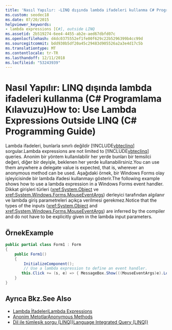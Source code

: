 ```yaml
---
title: 'Nasıl Yapılır: -LINQ dışında lambda ifadeleri kullanma C# Programlama Kılavuzu'
ms.custom: seodec18
ms.date: 07/20/2015
helpviewer_keywords:
- lambda expressions [C#], outside LINQ
ms.assetid: 2b519274-6ee4-4455-ab2e-aed67dbfd07c
ms.openlocfilehash: d4dc0375552ef1fe00f629c22b5296399b4cc99d
ms.sourcegitcommit: bdd930b5df20a45c29483d905526a2a3e4d17c5b
ms.translationtype: MT
ms.contentlocale: tr-TR
ms.lasthandoff: 12/11/2018
ms.locfileid: "53243939"
---
```

# <a name="how-to-use-lambda-expressions-outside-linq-c-programming-guide"></a><span data-ttu-id="f8c23-102">Nasıl Yapılır: LINQ dışında lambda ifadeleri kullanma (C# Programlama Kılavuzu)</span><span class="sxs-lookup"><span data-stu-id="f8c23-102">How to: Use Lambda Expressions Outside LINQ (C# Programming Guide)</span></span>
<span data-ttu-id="f8c23-103">Lambda ifadeleri, bunlarla sınırlı değildir [!INCLUDE[vbteclinq](~/includes/vbteclinq-md.md)] sorgular.</span><span class="sxs-lookup"><span data-stu-id="f8c23-103">Lambda expressions are not limited to [!INCLUDE[vbteclinq](~/includes/vbteclinq-md.md)] queries.</span></span> <span data-ttu-id="f8c23-104">Anonim bir yöntem kullanılabilir her yerde bunları bir temsilci değeri, diğer bir deyişle, beklenen her yerde kullanabilirsiniz.</span><span class="sxs-lookup"><span data-stu-id="f8c23-104">You can use them anywhere a delegate value is expected, that is, wherever an anonymous method can be used.</span></span> <span data-ttu-id="f8c23-105">Aşağıdaki örnek, bir Windows Forms olay işleyicisinde bir lambda ifadesi kullanmayı gösterir.</span><span class="sxs-lookup"><span data-stu-id="f8c23-105">The following example shows how to use a lambda expression in a Windows Forms event handler.</span></span> <span data-ttu-id="f8c23-106">Dikkat girişleri türleri (<xref:System.Object> ve <xref:System.Windows.Forms.MouseEventArgs>) derleyici tarafından algılanır ve lambda giriş parametreleri açıkça verilmesi gerekmez.</span><span class="sxs-lookup"><span data-stu-id="f8c23-106">Notice that the types of the inputs (<xref:System.Object> and <xref:System.Windows.Forms.MouseEventArgs>) are inferred by the compiler and do not have to be explicitly given in the lambda input parameters.</span></span>  
  
## <a name="example"></a><span data-ttu-id="f8c23-107">Örnek</span><span class="sxs-lookup"><span data-stu-id="f8c23-107">Example</span></span>  
  
```csharp  
public partial class Form1 : Form  
{  
    public Form1()  
    {  
        InitializeComponent();  
        // Use a lambda expression to define an event handler.  
       this.Click += (s, e) => { MessageBox.Show(((MouseEventArgs)e).Location.ToString());};  
    }  
}  
```  
  
## <a name="see-also"></a><span data-ttu-id="f8c23-108">Ayrıca Bkz.</span><span class="sxs-lookup"><span data-stu-id="f8c23-108">See Also</span></span>

- [<span data-ttu-id="f8c23-109">Lambda İfadeleri</span><span class="sxs-lookup"><span data-stu-id="f8c23-109">Lambda Expressions</span></span>](../../../csharp/programming-guide/statements-expressions-operators/lambda-expressions.md)  
- [<span data-ttu-id="f8c23-110">Anonim Metotlar</span><span class="sxs-lookup"><span data-stu-id="f8c23-110">Anonymous Methods</span></span>](../../../csharp/programming-guide/statements-expressions-operators/anonymous-methods.md)  
- [<span data-ttu-id="f8c23-111">Dil ile tümleşik sorgu (LINQ))</span><span class="sxs-lookup"><span data-stu-id="f8c23-111">Language Integrated Query (LINQ))</span></span>](../../../csharp/programming-guide/concepts/linq/index.md)
